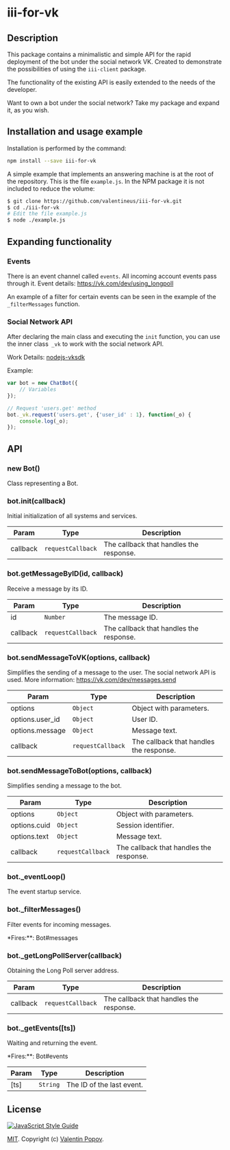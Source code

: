 # iii-for-vk
## Description
This package contains a minimalistic and simple API for the rapid deployment of the bot under the social network VK.
Created to demonstrate the possibilities of using the `iii-client` package.

The functionality of the existing API is easily extended to the needs of the developer.

Want to own a bot under the social network? Take my package and expand it, as you wish.

## Installation and usage example
Installation is performed by the command:
```bash
npm install --save iii-for-vk
```

A simple example that implements an answering machine is at the root of the repository.
This is the file `example.js`.
In the NPM package it is not included to reduce the volume:
```bash
$ git clone https://github.com/valentineus/iii-for-vk.git
$ cd ./iii-for-vk
# Edit the file example.js
$ node ./example.js
```

## Expanding functionality
### Events
There is an event channel called `events`.
All incoming account events pass through it.
Event details: https://vk.com/dev/using_longpoll

An example of a filter for certain events can be seen in the example of the `_filterMessages` function.

### Social Network API
After declaring the main class and executing the `init` function, you can use the inner class` _vk` to work with the social network API.

Work Details: [nodejs-vksdk](https://github.com/57uff3r/nodejs-vksdk)

Example:
```javascript
var bot = new ChatBot({
    // Variables
});

// Request 'users.get' method
bot._vk.request('users.get', {'user_id' : 1}, function(_o) {
    console.log(_o);
});
```

## API

### new Bot()
Class representing a Bot.

### bot.init(callback)
Initial initialization of all systems and services.

| Param | Type | Description |
| --- | --- | --- |
| callback | <code>requestCallback</code> | The callback that handles the response. |

### bot.getMessageByID(id, callback)
Receive a message by its ID.

| Param | Type | Description |
| --- | --- | --- |
| id | <code>Number</code> | The message ID. |
| callback | <code>requestCallback</code> | The callback that handles the response. |

### bot.sendMessageToVK(options, callback)
Simplifies the sending of a message to the user.
The social network API is used.
More information: https://vk.com/dev/messages.send

| Param | Type | Description |
| --- | --- | --- |
| options | <code>Object</code> | Object with parameters. |
| options.user_id | <code>Object</code> | User ID. |
| options.message | <code>Object</code> | Message text. |
| callback | <code>requestCallback</code> | The callback that handles the response. |

### bot.sendMessageToBot(options, callback)
Simplifies sending a message to the bot.

| Param | Type | Description |
| --- | --- | --- |
| options | <code>Object</code> | Object with parameters. |
| options.cuid | <code>Object</code> | Session identifier. |
| options.text | <code>Object</code> | Message text. |
| callback | <code>requestCallback</code> | The callback that handles the response. |

### bot._eventLoop()
The event startup service.

### bot._filterMessages()
Filter events for incoming messages.

*Fires:**: Bot#messages  

### bot._getLongPollServer(callback)
Obtaining the Long Poll server address.

| Param | Type | Description |
| --- | --- | --- |
| callback | <code>requestCallback</code> | The callback that handles the response. |

### bot._getEvents([ts])
Waiting and returning the event.

*Fires:**: Bot#events  

| Param | Type | Description |
| --- | --- | --- |
| [ts] | <code>String</code> | The ID of the last event. |

## License
[![JavaScript Style Guide](https://cdn.rawgit.com/feross/standard/master/badge.svg)](https://github.com/eslint/eslint)

[MIT](LICENSE.md).
Copyright (c) [Valentin Popov](https://valentineus.link/).